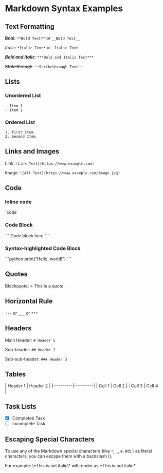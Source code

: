 # Markdown Syntax Examples

## Text Formatting

**Bold**: `**Bold Text**` or `__Bold Text__`

*Italic*: `*Italic Text*` or `_Italic Text_`

***Bold and Italic***: `***Bold and Italic Text***`

~~Strikethrough~~: `~~Strikethrough Text~~`

## Lists

### Unordered List
```
- Item 1
- Item 2
```

### Ordered List
```
1. First Item
2. Second Item
```

## Links and Images

Link: `[Link Text](https://www.example.com)`

Image: `![Alt Text](https://www.example.com/image.jpg)`

## Code

### Inline code
\`code\`

### Code Block
\`\`\`
Code block here
\`\`\`

### Syntax-highlighted Code Block
\`\`\`python
print("Hello, world!")
\`\`\`

## Quotes

Blockquote:
\> This is a quote.

## Horizontal Rule

`---` or `___` or `***`

## Headers

Main Header: `# Header 1`

Sub-header: `## Header 2`

Sub-sub-header: `### Header 3`

## Tables

\| Header 1 \| Header 2 \|
\|----------\|----------\|
\| Cell 1   \| Cell 2   \|
\| Cell 3   \| Cell 4   \|

## Task Lists

- [x] Completed Task
- [ ] Incomplete Task

## Escaping Special Characters

To use any of the Markdown special characters (like `*`, `_`, `#`, etc.) as literal characters, you can escape them with a backslash (\).

For example: \\\*This is not italic\\\* will render as \*This is not italic\*
